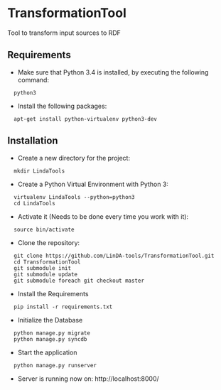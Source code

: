 # TransformationTool
Tool to transform input sources to RDF


## Requirements

* Make sure that Python 3.4 is installed, by executing the following command:
```shell
  python3
```
* Install the following packages:
```shell
  apt-get install python-virtualenv python3-dev
```
## Installation
* Create a new directory for the project:
```shell
  mkdir LindaTools
```
* Create a Python Virtual Environment with Python 3:
```shell
  virtualenv LindaTools --python=python3
  cd LindaTools
```
* Activate it (Needs to be done every time you work with it):
```shell
  source bin/activate
```
* Clone the repository:
```shell
  git clone https://github.com/LinDA-tools/TransformationTool.git
  cd TransformationTool
  git submodule init
  git submodule update
  git submodule foreach git checkout master
```
* Install the Requirements
```shell
  pip install -r requirements.txt
```
* Initialize the Database
```shell
  python manage.py migrate
  python manage.py syncdb
```
* Start the application
```shell
  python manage.py runserver
```
* Server is running now on: http://localhost:8000/

